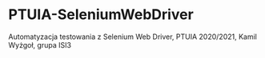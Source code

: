 # PTUIA-SeleniumWebDriver
 Automatyzacja testowania z Selenium Web Driver, PTUIA 2020/2021, Kamil Wyżgoł, grupa ISI3
